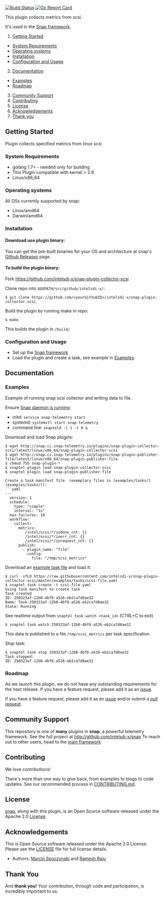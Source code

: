 [![Build Status](https://api.travis-ci.org/intelsdi-x/snap-plugin-collector-scsi.svg)](https://travis-ci.org/intelsdi-x/snap-plugin-collector-scsi )
[![Go Report Card](http://goreportcard.com/badge/intelsdi-x/snap-plugin-collector-scsi)](http://goreportcard.com/report/intelsdi-x/snap-plugin-collector-scsi)

This plugin collects metrics from scsi.  

It's used in the [Snap framework](http://github.com:intelsdi-x/snap).

1. [Getting Started](#getting-started)
  * [System Requirements](#system-requirements)
  * [Operating systems](#operating-systems)
  * [Installation](#installation)
  * [Configuration and Usage](#configuration-and-usage)
2. [Documentation](#documentation)
  * [Examples](#examples)
  * [Roadmap](#roadmap)
3. [Community Support](#community-support)
4. [Contributing](#contributing)
5. [License](#license-and-authors)
6. [Acknowledgements](#acknowledgements)
7. [Thank you](#thank-you)

## Getting Started

 Plugin collects specified metrics from linux scsi

### System Requirements

* golang 1.7+ - needed only for building
* This Plugin compatible with kernel > 2.6
* Linux/x86_64

### Operating systems

All OSs currently supported by snap:
* Linux/amd64
* Darwin/amd64

### Installation
#### Download use plugin binary:
You can get the pre-built binaries for your OS and architecture at snap's [Github Releases](https://github.com/intelsdi-x/snap/releases) page.

#### To build the plugin binary:
Fork https://github.com/intelsdi-x/snap-plugin-collector-scsi

Clone repo into `$GOPATH/src/github/intelsdi-x/`:
```
$ git clone https://github.com/<yourGithubID>/intelsdi-x/snap-plugin-collector-scsi
```
Build the plugin by running make in repo:
```
$ make
```
This builds the plugin in `/build/`

### Configuration and Usage
* Set up the [Snap framework](https://github.com/intelsdi-x/snap/blob/master/README.md#getting-started)
* Load the plugin and create a task, see example in [Examples](#examples).

## Documentation
### Examples

Example of running snap scsi collector and writing data to file.

Ensure [Snap daemon is running](https://github.com/intelsdi-x/snap#running-snap):
* initd: `service snap-telemetry start`
* systemd: `systemctl start snap-telemetry`
* command line: `snapteld -l 1 -t 0 &`

Download and load Snap plugins:
```
$ wget http://snap.ci.snap-telemetry.io/plugins/snap-plugin-collector-scsi/latest/linux/x86_64/snap-plugin-collector-scsi
$ wget http://snap.ci.snap-telemetry.io/plugins/snap-plugin-publisher-file/latest/linux/x86_64/snap-plugin-publisher-file
$ chmod 755 snap-plugin-*
$ snaptel plugin load snap-plugin-collector-scsi
$ snaptel plugin load snap-plugin-publisher-file

Create a task manifest file  (exemplary files in [examples/tasks/] (examples/tasks/)):
```yaml
---
  version: 1
  schedule:
    type: "simple"
    interval: "1s"
  max-failures: 10
  workflow:
    collect:
      metrics:
         /intel/scsi/*/iodone_cnt: {}
         /intel/scsi/*/ioerr_cnt: {}
         /intel/scsi/*/iorequest_cnt: {}
      publish:
        - plugin_name: "file"
          config:
            file: "/tmp/scsi_metrics"
```
Download an [example task file](https://github.com/intelsdi-x/snap-plugin-collector-scsi/blob/master/examples/tasks/) and load it:

```
$ curl -sfLO https://raw.githubusercontent.com/intelsdi-x/snap-plugin-collector-scsi/master/examples/tasks/scsi-file.yaml
$ snaptel task create -t scsi-file.yaml
Using task manifest to create task
Task created
ID: 250323af-12b0-4bf8-a526-eb2ca7d8ae32
Name: Task-250323af-12b0-4bf8-a526-eb2ca7d8ae32
State: Running
```

See realtime output from `snaptel task watch <task_id>` (CTRL+C to exit)
```
$ snaptel task watch 250323af-12b0-4bf8-a526-eb2ca7d8ae32
```

This data is published to a file `/tmp/scsi_metrics` per task specification

Stop task:
```
$ snaptel task stop 250323af-12b0-4bf8-a526-eb2ca7d8ae32
Task stopped:
ID: 250323af-12b0-4bf8-a526-eb2ca7d8ae32
```

### Roadmap
As we launch this plugin, we do not have any outstanding requirements for the next release. If you have a feature request, please add it as an [issue](https://github.com/intelsdi-x/snap-plugin-collector-scsi/issues).

If you have a feature request, please add it as an [issue](https://github.com/intelsdi-x/snap-plugin-collector-scsi/issues/new) and/or submit a [pull request](https://github.com/intelsdi-x/snap-plugin-collector-scsi/pulls).

## Community Support
This repository is one of **many** plugins in **snap**, a powerful telemetry framework. See the full project at http://github.com/intelsdi-x/snap To reach out to other users, head to the [main framework](https://github.com/intelsdi-x/snap#community-support)

## Contributing
We love contributions!

There's more than one way to give back, from examples to blogs to code updates. See our recommended process in [CONTRIBUTING.md](CONTRIBUTING.md).

## License
[snap](http://github.com/intelsdi-x/snap), along with this plugin, is an Open Source software released under the Apache 2.0 [License](LICENSE).

## Acknowledgements
This is Open Source software released under the Apache 2.0 License. Please see the [LICENSE](LICENSE) file for full license details.

* Authors: [Marcin Spoczynski](https://github.com/sandlbn/) and [Ramesh Raju](https://github.com/rraju2/)

## Thank You
And **thank you!** Your contribution, through code and participation, is incredibly important to us.

